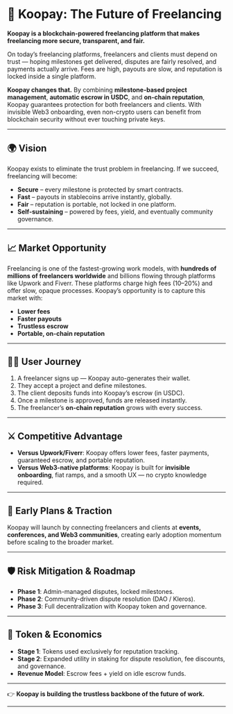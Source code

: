 # 🚀 Koopay: The Future of Freelancing

**Koopay is a blockchain-powered freelancing platform that makes freelancing more secure, transparent, and fair.**

On today’s freelancing platforms, freelancers and clients must depend on trust — hoping milestones get delivered, disputes are fairly resolved, and payments actually arrive. Fees are high, payouts are slow, and reputation is locked inside a single platform.

**Koopay changes that.** By combining **milestone-based project management**, **automatic escrow in USDC**, and **on-chain reputation**, Koopay guarantees protection for both freelancers and clients. With invisible Web3 onboarding, even non-crypto users can benefit from blockchain security without ever touching private keys.

---

## 🌍 Vision

Koopay exists to eliminate the trust problem in freelancing.
If we succeed, freelancing will become:

* **Secure** – every milestone is protected by smart contracts.
* **Fast** – payouts in stablecoins arrive instantly, globally.
* **Fair** – reputation is portable, not locked in one platform.
* **Self-sustaining** – powered by fees, yield, and eventually community governance.

---

## 📈 Market Opportunity

Freelancing is one of the fastest-growing work models, with **hundreds of millions of freelancers worldwide** and billions flowing through platforms like Upwork and Fiverr. These platforms charge high fees (10–20%) and offer slow, opaque processes. Koopay’s opportunity is to capture this market with:

* **Lower fees**
* **Faster payouts**
* **Trustless escrow**
* **Portable, on-chain reputation**

---

## 👩‍💻 User Journey

1. A freelancer signs up — Koopay auto-generates their wallet.
2. They accept a project and define milestones.
3. The client deposits funds into Koopay’s escrow (in USDC).
4. Once a milestone is approved, funds are released instantly.
5. The freelancer’s **on-chain reputation** grows with every success.

---

## ⚔️ Competitive Advantage

* **Versus Upwork/Fiverr**: Koopay offers lower fees, faster payments, guaranteed escrow, and portable reputation.
* **Versus Web3-native platforms**: Koopay is built for **invisible onboarding**, fiat ramps, and a smooth UX — no crypto knowledge required.

---

## 🚀 Early Plans & Traction

Koopay will launch by connecting freelancers and clients at **events, conferences, and Web3 communities**, creating early adoption momentum before scaling to the broader market.

---

## 🛡️ Risk Mitigation & Roadmap

* **Phase 1**: Admin-managed disputes, locked milestones.
* **Phase 2**: Community-driven dispute resolution (DAO / Kleros).
* **Phase 3**: Full decentralization with Koopay token and governance.

---

## 🔗 Token & Economics

* **Stage 1**: Tokens used exclusively for reputation tracking.
* **Stage 2**: Expanded utility in staking for dispute resolution, fee discounts, and governance.
* **Revenue Model**: Escrow fees + yield on idle escrow funds.

---

👉 **Koopay is building the trustless backbone of the future of work.**

---

